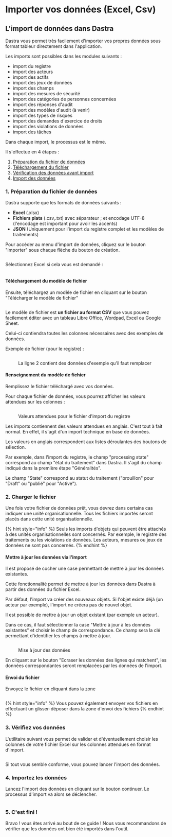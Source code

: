 # Importer vos données (Excel, Csv)

## L'import de données dans Dastra

Dastra vous permet très facilement d'importer vos propres données sous format tableur directement dans l'application.

Les imports sont possibles dans les modules suivants :&#x20;

* import du registre
* import des acteurs
* import des actifs
* import des jeux de données
* import des champs
* import des mesures de sécurité
* import des catégories de personnes concernées
* import des réponses d'audit
* import des modèles d'audit (à venir)
* import des types de risques
* import des demandes d'exercice de droits
* import des violations de données
* import des tâches

Dans chaque import, le processus est le même.&#x20;

Il s'effectue en 4 étapes :&#x20;

1. [Préparation du fichier de données](importer-vos-donnees-excel-csv.md#1.-preparation-du-fichier-de-donnees)
2. [Téléchargement du fichier](importer-vos-donnees-excel-csv.md#2.-charger-le-fichier)
3. [Vérification des données avant import](importer-vos-donnees-excel-csv.md#3.-verifiez-vos-donnees)
4. [Import des données](importer-vos-donnees-excel-csv.md#4.-importez-les-donnees)



### 1. Préparation du fichier de données

Dastra supporte que les formats de données suivants :

* **Excel** (.xlsx)
* **Fichiers plats** (.csv,.txt) avec séparateur ; et encodage UTF-8 (l'encodage est important pour avoir les accents)
* **JSON** (Uniquement pour l'import du registre complet et les modèles de traitements)

Pour accéder au menu d'import de données, cliquez sur le bouton "importer" sous chaque flèche du bouton de création.

<figure><img src="../../.gitbook/assets/image (261).png" alt=""><figcaption></figcaption></figure>

Sélectionnez Excel si cela vous est demandé :&#x20;

<figure><img src="../../.gitbook/assets/image (83) (1).png" alt=""><figcaption></figcaption></figure>

#### Téléchargement du modèle de fichier

Ensuite, téléchargez un modèle de fichier en cliquant sur le bouton "Télécharger le modèle de fichier"

<figure><img src="../../.gitbook/assets/image (264).png" alt=""><figcaption></figcaption></figure>

Le modèle de fichier est **un fichier au format CSV** que vous pouvez facilement éditer avec un tableau Libre Office, Wordpad, Excel ou Google Sheet.

Celui-ci contiendra toutes les colonnes nécessaires avec des exemples de données.

Exemple de fichier (pour le registre) : &#x20;

<figure><img src="../../.gitbook/assets/image (265) (1).png" alt=""><figcaption><p>La ligne 2 contient des données d'exemple qu'il faut remplacer</p></figcaption></figure>

#### Renseignement du modèle de fichier

Remplissez le fichier téléchargé avec vos données.

Pour chaque fichier de données, vous pourrez afficher les valeurs attendues sur les colonnes :&#x20;

<figure><img src="../../.gitbook/assets/image (262) (1).png" alt=""><figcaption><p>Valeurs attendues pour le fichier d'import du registre</p></figcaption></figure>

Les imports contiennent des valeurs attendues en anglais. C'est tout à fait normal. En effet, il s'agit d'un import technique en base de données.&#x20;

Les valeurs en anglais correspondent aux listes déroulantes des boutons de sélection.&#x20;

Par exemple, dans l'import du registre, le champ "processing state" correspond au champ "état du traitement" dans Dastra. Il s'agit du champ indiqué dans la première étape "Généralités".

Le champ "State" correspond au statut du traitement ("brouillon" pour "Draft" ou "publié" pour "Active").&#x20;

### 2. Charger le fichier

Une fois votre fichier de données prêt, vous devrez dans certains cas indiquer une unité organisationnelle. Tous les fichiers importés seront placés dans cette unité organisationnelle.&#x20;

{% hint style="info" %}
Seuls les imports d'objets qui peuvent être attachés à des unités organisationnelles sont concernés. Par exemple, le registre des traitements ou les violations de données. Les acteurs, mesures ou jeux de données ne sont pas concernés.
{% endhint %}

#### Mettre à jour les données via l'import

Il est proposé de cocher une case permettant de mettre à jour les données existantes.&#x20;

Cette fonctionnalité permet de mettre à jour les données dans Dastra à partir des données du fichier Excel.&#x20;

Par défaut, l'import va créer des nouveaux objets. Si l'objet existe déjà (un acteur par exemple), l'import ne créera pas de nouvel objet.&#x20;

Il est possible de mettre à jour un objet existant (par exemple un acteur).&#x20;

Dans ce cas, il faut sélectionner la case "Mettre à jour à les données existantes" et choisir le champ de correspondance. Ce champ sera la clé permettant d'identifier les champs à mettre à jour.&#x20;

<figure><img src="../../.gitbook/assets/image (263).png" alt=""><figcaption><p>Mise à jour des données</p></figcaption></figure>

En cliquant sur le bouton "Ecraser les données des lignes qui matchent", les données correspondantes seront remplacées par les données de l'import.

#### Envoi du fichier

Envoyez le fichier en cliquant dans la zone

<figure><img src="../../.gitbook/assets/image (266).png" alt=""><figcaption></figcaption></figure>

{% hint style="info" %}
Vous pouvez également envoyer vos fichiers en effectuant un glisser-déposer dans la zone d'envoi des fichiers
{% endhint %}

### 3. Vérifiez vos données

L'utilitaire suivant vous permet de valider et d'éventuellement choisir les colonnes de votre fichier Excel sur les colonnes attendues en format d'import.

<figure><img src="../../.gitbook/assets/image (248) (1).png" alt=""><figcaption></figcaption></figure>

Si tout vous semble conforme, vous pouvez lancer l'import des données.

### 4. Importez les données

Lancez l'import des données en cliquant sur le bouton continuer. Le processus d'import va alors se déclencher.

<figure><img src="../../.gitbook/assets/image (252) (1) (1).png" alt=""><figcaption></figcaption></figure>



### 5. C'est fini !

Bravo ! vous êtes arrivé au bout de ce guide ! Nous vous recommandons de vérifier que les données ont bien été importés dans l'outil.











